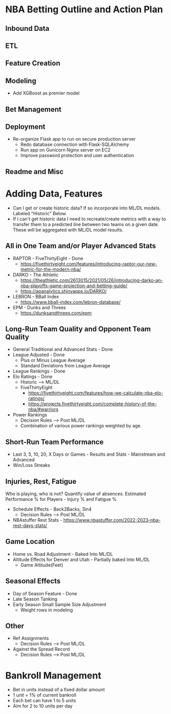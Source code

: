 # NBA Betting Outline and Action Plan

## Inbound Data

## ETL

## Feature Creation

## Modeling
* Add XGBoost as premier model

## Bet Management

## Deployment
* Re-organize Flask app to run on secure production server
    * Redo database connection with Flask-SQLAlchemy
    * Run app on Gunicorn Nginx server on EC2
    * Improve password protection and user authentication

## Readme and Misc

# Adding Data, Features
* Can I get or create historic data? If so incorporate into ML/DL models. Labeled "Historic" Below.
* If I can't get historic data I need to recreate/create metrics with a way to transfer them to a predicted line between two teams on a given date. These will be aggregated with ML/DL model results.

## All in One Team and/or Player Advanced Stats
* RAPTOR - FiveThirtyEight - Done
    * https://fivethirtyeight.com/features/introducing-raptor-our-new-metric-for-the-modern-nba/
* DARKO - The Athletic
    * https://theathletic.com/2613015/2021/05/26/introducing-darko-an-nba-playoffs-game-projection-and-betting-guide/
    * https://apanalytics.shinyapps.io/DARKO/
* LEBRON - BBall Index
    * https://www.bball-index.com/lebron-database/
* EPM - Dunks and Threes
    * https://dunksandthrees.com/epm

## Long-Run Team Quality and Opponent Team Quality
* General Traditional and Advanced Stats - Done
* League Adjusted - Done
    * Plus or Minus League Average
    * Standard Deviations from League Average
* League Rankings - Done
* Elo Ratings - Done
    * Historic --> ML/DL
    * FiveThirtyEight
        * https://fivethirtyeight.com/features/how-we-calculate-nba-elo-ratings/
        * https://projects.fivethirtyeight.com/complete-history-of-the-nba/#warriors
* Power Rankings
    * Decision Rules --> Post ML/DL
    * Combination of various power rankings weighted by age.


## Short-Run Team Performance
* Last 3, 5, 10, 20, X Days or Games - Results and Stats - Mainstream and Advanced
* Win/Loss Streaks

## Injuries, Rest, Fatigue
Who is playing, who is not? Quantify value of absences. Estimated Performance % for Players - Injury % and Fatigue %
* Schedule Effects - Back2Backs, 3in4
    * Decision Rules --> Post ML/DL
* NBAstuffer Rest Stats - https://www.nbastuffer.com/2022-2023-nba-rest-days-stats/

## Game Location
* Home vs. Road Adjustment - Baked Into ML/DL
* Altitude Effects for Denver and Utah - Partially baked Into ML/DL
    * Game Altitude(Feet) 

## Seasonal Effects
* Day of Season Feature - Done
* Late Season Tanking
* Early Season Small Sample Size Adjustment
    * Weight rows in modeling

## Other
* Ref Assignments
    * Decision Rules --> Post ML/DL
* Against the Spread Record
    * Decision Rules --> Post ML/DL

# Bankroll Management
* Bet in units instead of a fixed dollar amount
* 1 unit = 1% of current bankroll
* Each bet can have 1 to 5 units
* Aim for 2 to 10 units per day
